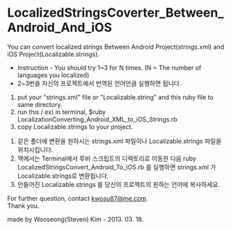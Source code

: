 LocalizedStringsCoverter_Between_Android_And_iOS
=======================================

You can convert localized strings Between Android Project(strings.xml) and iOS Project(Localizable.strings).  
  

* Instruction - You should try 1~3 for N times. (N = The number of languages you localized)  
* 2~3번을 자신의 프로젝트에서 번역된 언어만큼 실행하면 됩니다.   
  

1. put your "strings.xml" file or "Localizable.string" and this ruby file to same directory.  
2. run this / ex) in terminal, $ruby LocalizationConverting_Android_XML_to_iOS_Strings.rb  
3. copy Localizable.strings to your project. 



1) 같은 폴더에 변환을 원하시는 strings.xml 파일이나 Localizable.strings 파일을 위치시킵니다.  
2) 맥에서는 Terminal에서 루비 스크립트의 디렉토리로 이동한 다음 ruby LocalizedStringsConvert_Android_To_iOS.rb 를 실행하면 strings.xml 가 Localizable.strings로 변환됩니다.   
3) 만들어진 Localizable.strings 를 당신의 프로젝트의 원하는 언어에 복사하세요.   


For further question, contact kwosu87@me.com.   
Thank you.  
  
made by Wooseong(Steven) Kim - 2013. 03. 18.  
